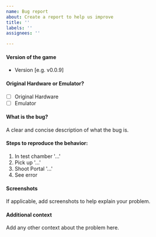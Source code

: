 ```yaml
---
name: Bug report
about: Create a report to help us improve
title: ''
labels: ''
assignees: ''

---
```


#### Version of the game
 - Version [e.g. v0.0.9]

#### Original Hardware or Emulator?
<!--
  Check a box after creating the issue or like so:
  - [X] This box is checked
-->
- [ ] Original Hardware
- [ ] Emulator

#### What is the bug?
A clear and concise description of what the bug is.

#### Steps to reproduce the behavior:
1. In test chamber '…'
2. Pick up '…'
3. Shoot Portal '…'
4. See error

#### Screenshots
If applicable, add screenshots to help explain your problem.

#### Additional context
Add any other context about the problem here.
